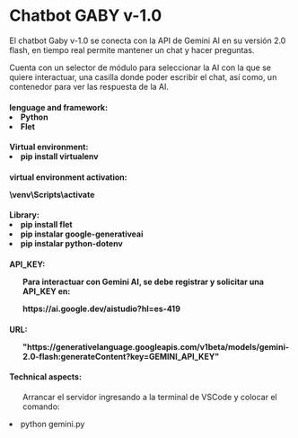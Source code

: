 <caption>
    <div class="container" style="text-aling:center";>
        <h1>Chatbot GABY v-1.0</h1>
    </div>
</caption>

<section>
<div class="container">
    <p>El chatbot Gaby v-1.0 se conecta con la API de Gemini AI en su versión 2.0 flash, en tiempo real permite mantener un chat y hacer preguntas.</p>
    <p>Cuenta con un selector de módulo para seleccionar la AI con la que se quiere interactuar, una casilla donde poder escribir el chat, así como, un contenedor para ver las 
        respuesta de la AI. </p>
</div>

<div class="container">
    <h4>lenguage and framework:</4>
    <li>Python</li>
    <li>Flet</li>
</div>
    
<div class="container">
    <h4>Virtual environment:</4>
    <li>pip install virtualenv</li>
</div>

<div class="container">
    <h4>virtual environment activation:</4>
    <p>\venv\Scripts\activate</p>
</div>
        
<div class="container">
    <h4>Library:</4>
    <li>pip install flet</li>
    <li>pip instalar google-generativeai</li>
    <li>pip instalar python-dotenv</li>
</div>

<div class="container">
    <h4>API_KEY:</4>
    <ol>Para interactuar con Gemini AI, se debe registrar y solicitar una API_KEY en:</ol>
        <ol>https://ai.google.dev/aistudio?hl=es-419</ol>
</div>

<div class="container">
    <h4>URL:</4>
    <ol>"https://generativelanguage.googleapis.com/v1beta/models/gemini-2.0-flash:generateContent?key=GEMINI_API_KEY"</ol>
</div>
</section>
        
<footer>
<div class="container my-2">
    <h4>Technical aspects:</h4>
</div>

<div class="container my-2">
    <ol>Arrancar el servidor ingresando a la terminal de VSCode y colocar el comando:</ol> 
        <li>python gemini.py</li>
</div>
</footer>
